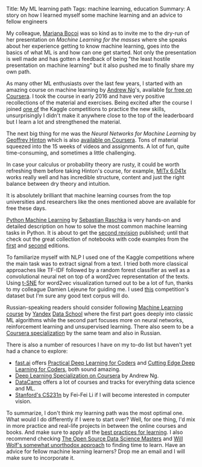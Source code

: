 Title: My ML learning path
Tags: machine learning, education
Summary: A story on how I learned myself some machine learning and an advice to fellow engineers

My colleague, [Mariana Bocoi](https://twitter.com/MarianaBocoi) was so kind as to invite me to the dry-run of her 
presentation on _Machine Learning for the masses_ where she speaks about her experience getting to know machine learning,
goes into the basics of what ML is and how can one get started. Not only the presentation is well made and has gotten 
a feedback of being "the least hostile presentation on machine learning" but it also pushed me to finally share my own path.

As many other ML enthusiasts over the last few years, I started with an amazing course on machine learning by 
[Andrew Ng](http://www.andrewng.org/)'s, available [for free on Coursera](https://www.coursera.org/learn/machine-learning). 
I took the course in early 2016 and have very positive recollections of the material and exercises. Being excited after 
the course I joined [one of](https://www.kaggle.com/c/santander-customer-satisfaction) the Kaggle competitions to practice
the new skills, unsurprisingly I didn't make it anywhere close to the top of the leaderboard but I learn a lot and 
strengthened the material.

The next big thing for me was the _Neural Networks for Machine Learning_ by [Geoffrey Hinton](http://www.cs.toronto.edu/~hinton/)
which is also [available on Coursera](https://www.coursera.org/learn/neural-networks/). Tons of material squeezed into the 
15 weeks of videos and assignments. A lot of fun, quite time-consuming, and sometimes a little challenging. 

In case your calculus or probability theory are rusty, it could be worth refreshing them before taking Hinton's course,
for example, [MITx 6.041x](https://www.edx.org/course/introduction-probability-science-mitx-6-041x-2) works really well 
and has incredible structure, content and just the right balance between dry theory and intuition.

It is absolutely brilliant that machine learning courses from the top universities and researchers like the ones mentioned 
above are available for free these days.

[Python Machine Learning](https://www.amazon.com/Python-Machine-Learning-Sebastian-Raschka/dp/1783555130/ref=sr_1_1?ie=UTF8&qid=1470882464&sr=8-1&keywords=python+machine+learning)
by [Sebastian Raschka](http://sebastianraschka.com/) is very hands-on and detailed description on how to solve the most
common machine learning tasks in Python. It is about to get the [second revision](https://github.com/rasbt/python-machine-learning-book-2nd-edition#whats-new-in-the-second-edition-from-the-first-edition) 
published; until that check out the great collection of notebooks with code examples from the [first](https://github.com/rasbt/python-machine-learning-book) 
and [second](https://github.com/rasbt/python-machine-learning-book-2nd-edition) editions.

To familiarize myself with NLP I used one of the Kaggle competitions where the main task was to extract signal from a text.
I tried both more classical approaches like TF-IDF followed by a random forest classifier as well as a convolutional neural net
on top of a word2vec representation of the texts. Using [t-SNE](https://distill.pub/2016/misread-tsne/) for word2vec 
visualization turned out to be a lot of fun, thanks to my colleague Damien Lejeune for guiding me. I used [this](https://www.kaggle.com/c/msk-redefining-cancer-treatment)
competition's dataset but I'm sure any good text corpus will do.

Russian-speaking readers should consider following [Machine Learning course](https://yandexdataschool.ru/edu-process/courses/machine-learning)
by [Yandex](https://en.wikipedia.org/wiki/Yandex) [Data School](https://yandexdataschool.com/) where the first part goes 
deeply into classic ML algorithms while the second part focuses more on neural networks, reinforcement learning and 
unsupervised learning. There also seem to be a [Coursera specialization](https://www.coursera.org/specializations/machine-learning-data-analysis)
by the same team and also in Russian.

There is also a number of resources I have on my to-do list but haven't yet had a chance to explore:
* [fast.ai](http://www.fast.ai/) offers [Practical Deep Learning for Coders](http://course.fast.ai/) and 
[Cutting Edge Deep Learning for Coders](http://course.fast.ai/part2.html), both sound amazing.
* [Deep Learning Specialization on Coursera](https://www.coursera.org/specializations/deep-learning) by Andrew Ng.
* [DataCamp](https://www.datacamp.com/) offers a lot of courses and tracks for everything data science and ML.
* [Stanford's CS231n](https://www.youtube.com/playlist?list=PL3FW7Lu3i5JvHM8ljYj-zLfQRF3EO8sYv) by Fei-Fei Li if I will
become interested in computer vision.

To summarize, I don't think my learning path was the most optimal one. What would I do differently if I were to start over?
Well, for one thing, I'd mix in more practice and real-life projects in between the online courses and books. And make sure
to apply all the [best practices for learning](https://www.coursera.org/learn/learning-how-to-learn?utm_source=blog). 
I also recommend checking [The Open Source Data Science Masters](http://datasciencemasters.org/) 
and [Will Wolf's somewhat unorthodox approach](http://willwolf.io/2016/07/29/my-open-source-machine-learning-masters-in-casablanca-morocco/)
to finding time to learn. Have an advice for fellow machine learning learners? Drop me an email and I will make sure to 
incorporate it.
